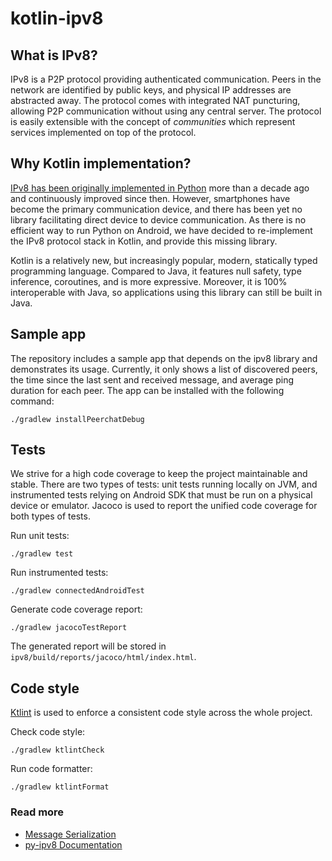 # kotlin-ipv8

## What is IPv8?

IPv8 is a P2P protocol providing authenticated communication. Peers in the network are identified by public keys, and physical IP addresses are abstracted away. The protocol comes with integrated NAT puncturing, allowing P2P communication without using any central server. The protocol is easily extensible with the concept of *communities* which represent services implemented on top of the protocol.

## Why Kotlin implementation?

[IPv8 has been originally implemented in Python](https://github.com/Tribler/py-ipv8) more than a decade ago and continuously improved since then. However, smartphones have become the primary communication device, and there has been yet no library facilitating direct device to device communication. As there is no efficient way to run Python on Android, we have decided to re-implement the IPv8 protocol stack in Kotlin, and provide this missing library.

Kotlin is a relatively new, but increasingly popular, modern, statically typed programming language. Compared to Java, it features null safety, type inference, coroutines, and is more expressive. Moreover, it is 100% interoperable with Java, so applications using this library can still be built in Java.

## Sample app

The repository includes a sample app that depends on the ipv8 library and demonstrates its usage. Currently, it only shows a list of discovered peers, the time since the last sent and received message, and average ping duration for each peer. The app can be installed with the following command:

```
./gradlew installPeerchatDebug
```

## Tests

We strive for a high code coverage to keep the project maintainable and stable. There are two types of tests: unit tests running locally on JVM, and instrumented tests relying on Android SDK that must be run on a physical device or emulator. Jacoco is used to report the unified code coverage for both types of tests.

Run unit tests:
```
./gradlew test
```

Run instrumented tests:
```
./gradlew connectedAndroidTest
```

Generate code coverage report:
```
./gradlew jacocoTestReport
```

The generated report will be stored in `ipv8/build/reports/jacoco/html/index.html`.

## Code style

[Ktlint](https://ktlint.github.io/) is used to enforce a consistent code style across the whole project. 

Check code style:
```
./gradlew ktlintCheck
```

Run code formatter:
```
./gradlew ktlintFormat
```

### Read more

- [Message Serialization](doc/Serialization.md)
- [py-ipv8 Documentation](https://py-ipv8.readthedocs.io/en/latest/)
